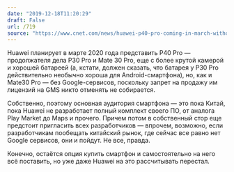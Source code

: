 ```yaml
---
date: "2019-12-18T11:20:29"
draft: False
url: /719
source: "https://www.cnet.com/news/huawei-p40-pro-coming-in-march-without-google-support/"
---
```


Huawei планирует в марте 2020 года представить P40 Pro — продолжателя дела P30 Pro и Mate 30 Pro, еще с более крутой камерой и хорошей батареей (а, кстати, должен сказать, что батарея у P30 Pro действительно необычно хороша для Android-смартфона), но, как и Mate30 Pro — без Google-сервисов, поскольку запрет на продажу им лицензий на GMS никто отменять не собирается.

Собственно, поэтому основная аудитория смартфона — это пока Китай, пока Huawei не разработает полный комплект своего ПО, от аналога Play Market до Maps и прочего. Причем потом в собственный стор еще предстоит пригласить всех разработчиков — впрочем, возможно, если разработчикам пообещать китайский рынок, где сейчас все равно нет Google сервисов, они и пойдут. Не все, правда.

Конечно, остаётся опция купить смартфон и самостоятельно на него всё поставить, но уже даже Huawei на это рассчитывать перестал.
